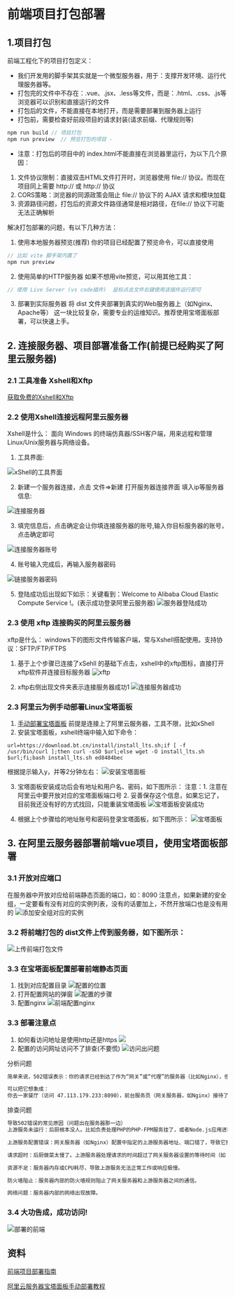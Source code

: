 # 前端项目打包部署

## 1.项目打包
前端工程化下的项目打包定义：
- 我们开发用的脚手架其实就是一个微型服务器，用于：支撑开发环境、运行代理服务器等。
- 打包完的文件中不存在：.vue、.jsx、.less等文件，而是：.html、.css、.js等浏览器可以识别和直接运行的文件
- 打包后的文件，不能直接在本地打开，而是需要部署到服务器上运行
- 打包前，需要检查好前段项目的请求封装(请求前缀、代理规则等)

```javascript
npm run build // 项目打包
npm run preview  // 预览打包的项目 - 
```
- 注意：打包后的项目中的 index.html不能直接在浏览器里运行，为以下几个原因：
1. 文件协议限制：直接双击HTML文件打开时，浏览器使用 file:// 协议。而现在项目同上需要 http:// 或 http:// 协议
2. CORS策略：浏览器的同源政策会阻止 file:// 协议下的 AJAX 请求和模块加载
3. 资源路径问题，打包后的资源文件路径通常是相对路径，在file:// 协议下可能无法正确解析

解决打包部署的问题，有以下几种方法：
1. 使用本地服务器预览(推荐)
你的项目已经配置了预览命令，可以直接使用
```javascript
// 比如 vite 脚手架内置了
npm run preview
```
2. 使用简单的HTTP服务器
如果不想用vite预览，可以用其他工具：
```javascript 
// 使用 Live Server (vs code插件)  鼠标点击文件右键使用该插件运行即可
```
3. 部署到实际服务器
将 dist 文件夹部署到真实的Web服务器上（如Nginx、Apache等） 这一块比较复杂，需要专业的运维知识。推荐使用宝塔面板部署，可以快速上手。

## 2. 连接服务器、项目部署准备工作(前提已经购买了阿里云服务器)
### 2.1 工具准备  Xshell和Xftp
[获取免费的Xshell和Xftp](https://juejin.cn/post/6844903761232527367?from=search-suggest)

### 2.2 使用Xshell连接远程阿里云服务器
Xshell是什么：
面向 Windows 的终端仿真器/SSH客户端，用来远程和管理 Linux/Unix服务器与网络设备。
1. 工具界面:

![xShell的工具界面](https://cdn.nlark.com/yuque/0/2025/png/2488285/1756022252282-4dd96190-3353-43ca-bba9-922c6d28012e.png?x-oss-process=image%2Fformat%2Cwebp)

2. 新建一个服务器连接，点击 文件=>新建 打开服务器连接界面  填入ip等服务器信息:

![连接服务器](https://cdn.nlark.com/yuque/0/2025/png/2488285/1756023234774-9f33c3ff-f8bb-42b4-9390-2fd854480ec1.png?x-oss-process=image%2Fformat%2Cwebp)

3. 填完信息后，点击确定会让你填连接服务器的账号,输入你目标服务器的账号，点击确定即可

![连接服务器账号](https://cdn.nlark.com/yuque/0/2025/png/2488285/1756020485591-6ca13e4c-cace-40f3-8d4c-62ebfc0dda1e.png?x-oss-process=image%2Fformat%2Cwebp)

4. 账号输入完成后，再输入服务器密码

![链接服务器密码](https://cdn.nlark.com/yuque/0/2025/png/2488285/1756020518706-8103ec16-d014-4b2b-aa1a-cb81d1fc371a.png?x-oss-process=image%2Fformat%2Cwebp)

5. 登陆成功后出现如下如示：关键看到：Welcome to Alibaba Cloud Elastic Compute Service !。(表示成功登录阿里云服务器)
![服务器登陆成功](https://cdn.nlark.com/yuque/0/2025/png/2488285/1756021275615-7c4fb3a0-56d4-49e0-99d4-40360c9cf2e0.png?x-oss-process=image%2Fformat%2Cwebp)


### 2.3 使用 xftp 连接购买的阿里云服务器
xftp是什么：
windows下的图形文件传输客户端，常与Xshell搭配使用。支持协议：SFTP/FTP/FTPS

1. 基于上个步骤已连接了xSehll 的基础下点击，xshell中的xftp图标，直接打开xftp软件并连接目标服务器
![xftp](https://cdn.nlark.com/yuque/0/2025/png/2488285/1756025137054-2fb6dc36-7a6a-40e1-aaf1-aabf1a82c94f.png?x-oss-process=image%2Fformat%2Cwebp)

2. xftp右侧出现文件夹表示连接服务器成功1
![连接服务器成功](https://cdn.nlark.com/yuque/0/2025/png/2488285/1756024964721-2f5b8678-d699-4266-8dd4-69b47999ddf5.png?x-oss-process=image%2Fformat%2Cwebp)

### 2.3 阿里云为例手动部署Linux宝塔面板 
1. [手动部署宝塔面板](https://help.aliyun.com/zh/ecs/use-cases/deploy-bt-panel-for-linux?spm=a2c4g.11186623.help-menu-25365.d_5_3_7_1.16717e82TVlTSJ) 前提是连接上了阿里云服务器，工具不限，比如xShell
2. 安装宝塔面板，xshell终端中输入如下命令：
```xshell
url=https://download.bt.cn/install/install_lts.sh;if [ -f /usr/bin/curl ];then curl -sSO $url;else wget -O install_lts.sh $url;fi;bash install_lts.sh ed8484bec
```
根据提示输入y，并等2分钟左右：
![安装宝塔面板](https://cdn.nlark.com/yuque/0/2025/png/2488285/1756027410763-3c4c957f-c139-42f9-a377-dc07047d9d4b.png?x-oss-process=image%2Fformat%2Cwebp)

3. 宝塔面板安装成功后会有地址和用户名、密码，如下图所示：
注意：1. 注意在阿里云中要开放对应的宝塔面板端口号
     2. 妥善保存这个信息，如果忘记了，目前我还没有好的方式找回，只能重装宝塔面板
![宝塔面板安装成功](https://cdn.nlark.com/yuque/0/2025/png/2488285/1756027717344-a15ca13d-c819-463b-9b4b-b47809dd4cb6.png?x-oss-process=image%2Fformat%2Cwebp)

4. 根据上个步骤给的地址账号和密码登录宝塔面板，如下图所示：
![宝塔面板](https://cdn.nlark.com/yuque/0/2025/png/2488285/1756028251566-f854c50b-a989-427b-ae01-c6b53fb99dc7.png?x-oss-process=image%2Fformat%2Cwebp)

## 3. 在阿里云服务器部署前端vue项目，使用宝塔面板部署 

### 3.1 开放对应端口
在服务器中开放对应给前端静态页面的端口，如：8090
注意点，如果新建的安全组，一定要看有没有对应的实例列表，没有的话要加上，不然开放端口也是没有用的
![添加安全组对应的实例](https://cdn.nlark.com/yuque/0/2025/png/2488285/1756747160687-04e30d97-8390-4a6d-898b-d1d80de84a14.png?x-oss-process=image%2Fformat%2Cwebp)
### 3.2 将前端打包的 dist文件上传到服务器，如下图所示：
![上传前端打包文件](https://cdn.nlark.com/yuque/0/2025/png/2488285/1756747019807-669f0456-0597-46f2-8fa9-6c53bd1a4dc5.png?x-oss-process=image%2Fformat%2Cwebp)
### 3.3 在宝塔面板配置部署前端静态页面
1. 找到对应配置目录
![配置的位置](https://cdn.nlark.com/yuque/0/2025/png/2488285/1756164192263-53b4c4f8-1a1a-436f-99d8-241804632ab0.png?x-oss-process=image%2Fformat%2Cwebp)
2. 打开配置网站的弹窗
![配置的步骤](https://cdn.nlark.com/yuque/0/2025/png/2488285/1756164311442-40866d28-e59b-4482-84ea-8eb7361cad05.png?x-oss-process=image%2Fformat%2Cwebp)
3. 配置nginx
![前端配置nginx](https://cdn.nlark.com/yuque/0/2025/png/2488285/1756746976635-c81ba5d7-54ec-40b0-b48e-9db780f10650.png?x-oss-process=image%2Fformat%2Cwebp)

### 3.3 部署注意点
1. 如何看访问地址是使用http还是https
![](https://cdn.nlark.com/yuque/0/2025/png/2488285/1756164917972-f0ceca0d-2c84-4224-beb7-db7dcc95bc91.png?x-oss-process=image%2Fformat%2Cwebp)
2. 配置的访问网址访问不了排查(不要慌)
![访问出问题](https://cdn.nlark.com/yuque/0/2025/png/2488285/1756165121730-56e9e842-859c-49f6-87f7-5896fb0c357a.png?x-oss-process=image%2Fformat%2Cwebp)

分析问题
```html
简单来说，502错误表示：你的请求已经到达了作为“网关”或“代理”的服务器（比如Nginx），但这台服务器无法从它后面的真正处理请求的服务器（即“上游服务器”）得到有效的响应。

可以把它想象成：
你去一家餐厅（访问 47.113.179.233:8090），前台服务员（网关服务器，如Nginx）接待了你。你点了菜（发送了HTTP请求），服务员转身去后厨（上游服务器，如PHP, Node.js, Java应用等）下单。但是，后厨要么关门了，要么厨师懵了不知道怎么做菜，要么后厨和服务员之间的通道堵死了。服务员等啊等，一直拿不到菜，只好回来告诉你：“抱歉，现在后厨没法做菜，无法处理您的点单。”（返回HTTP 502错误）。
```
排查问题
```html
导致502错误的常见原因（问题出在服务器那一边）
上游服务未运行：后厨根本没人。比如负责处理PHP的PHP-FPM服务挂了，或者Node.js应用进程崩溃退出了。

上游服务配置错误：网关服务器（如Nginx）配置中指定的上游服务器地址、端口错了，导致它找错了地方。

请求超时：后厨做菜太慢了。上游服务器处理请求的时间超过了网关服务器设置的等待时间（如 proxy_read_timeout），网关服务器不耐烦了，就主动断开并返回502。

资源不足：服务器内存或CPU耗尽，导致上游服务无法正常工作或响应极慢。

防火墙阻止：服务器内部的防火墙规则阻止了网关服务器和上游服务器之间的通信。

网络问题：服务器内部的网络出现故障。
````

### 3.4  大功告成，成功访问!
![部署的前端](https://cdn.nlark.com/yuque/0/2025/png/2488285/1756165275723-6b2d0b6e-633f-48dd-a7aa-5db7cbcfc8e4.png?x-oss-process=image%2Fformat%2Cwebp)




## 资料
[前端项目部署指南](https://www.bilibili.com/video/BV19n4y1d7Gr/?spm_id_from=333.1007.top_right_bar_window_history.content.click&vd_source=4204ae9d558266b654edcde6e62185ca)

[阿里云服务器宝塔面板手动部署教程](https://help.aliyun.com/zh/ecs/use-cases/deploy-bt-panel-for-linux?spm=a2c4g.11186623.help-menu-25365.d_5_3_7_1.16717e82TVlTSJ)









































































































































































































































































